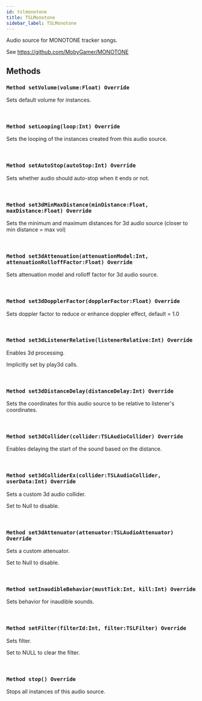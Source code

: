 ```yaml
---
id: tslmonotone
title: TSLMonotone
sidebar_label: TSLMonotone
---
```


Audio source for MONOTONE tracker songs.


See https://github.com/MobyGamer/MONOTONE


## Methods

### `Method setVolume(volume:Float) Override`

Sets default volume for instances.

<br/>

### `Method setLooping(loop:Int) Override`

Sets the looping of the instances created from this audio source.

<br/>

### `Method setAutoStop(autoStop:Int) Override`

Sets whether audio should auto-stop when it ends or not.

<br/>

### `Method set3dMinMaxDistance(minDistance:Float, maxDistance:Float) Override`

Sets the minimum and maximum distances for 3d audio source (closer to min distance = max vol)

<br/>

### `Method set3dAttenuation(attenuationModel:Int, attenuationRolloffFactor:Float) Override`

Sets attenuation model and rolloff factor for 3d audio source.

<br/>

### `Method set3dDopplerFactor(dopplerFactor:Float) Override`

Sets doppler factor to reduce or enhance doppler effect, default = 1.0

<br/>

### `Method set3dListenerRelative(listenerRelative:Int) Override`

Enables 3d processing.

Implicitly set by play3d calls.


<br/>

### `Method set3dDistanceDelay(distanceDelay:Int) Override`

Sets the coordinates for this audio source to be relative to listener's coordinates.

<br/>

### `Method set3dCollider(collider:TSLAudioCollider) Override`

Enables delaying the start of the sound based on the distance.

<br/>

### `Method set3dColliderEx(collider:TSLAudioCollider, userData:Int) Override`

Sets a custom 3d audio collider.

Set to Null to disable.


<br/>

### `Method set3dAttenuator(attenuator:TSLAudioAttenuator) Override`

Sets a custom attenuator.

Set to Null to disable.


<br/>

### `Method setInaudibleBehavior(mustTick:Int, kill:Int) Override`

Sets behavior for inaudible sounds.

<br/>

### `Method setFilter(filterId:Int, filter:TSLFilter) Override`

Sets filter.

Set to NULL to clear the filter.


<br/>

### `Method stop() Override`

Stops all instances of this audio source.

<br/>

